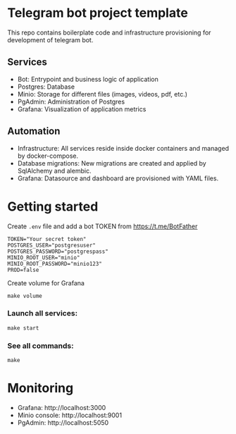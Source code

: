 # Telegram bot project template

This repo contains boilerplate code and infrastructure provisioning for development of telegram bot.

## Services
- Bot: Entrypoint and business logic of application
- Postgres: Database
- Minio: Storage for different files (images, videos, pdf, etc.)
- PgAdmin: Administration of Postgres
- Grafana: Visualization of application metrics

## Automation
- Infrastructure: All services reside inside docker containers and managed by docker-compose.
- Database migrations: New migrations are created and applied by SqlAlchemy and alembic.
- Grafana: Datasource and dashboard are provisioned with YAML files.

# Getting started
Create `.env` file and add a bot TOKEN from https://t.me/BotFather
```
TOKEN="Your secret token"
POSTGRES_USER="postgresuser"
POSTGRES_PASSWORD="postgrespass"
MINIO_ROOT_USER="minio"
MINIO_ROOT_PASSWORD="minio123"
PROD=false
```

Create volume for Grafana
```
make volume
```

### Launch all services:
```
make start
```

### See all commands:
```
make
```

# Monitoring

- Grafana: http://localhost:3000
- Minio console: http://localhost:9001
- PgAdmin: http://localhost:5050
